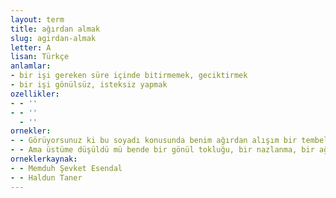 ```yaml
---
layout: term
title: ağırdan almak
slug: agirdan-almak
letter: A
lisan: Türkçe
anlamlar:
- bir işi gereken süre içinde bitirmemek, geciktirmek
- bir işi gönülsüz, isteksiz yapmak
ozellikler:
- - ''
- - ''
  - ''
ornekler:
- - Görüyorsunuz ki bu soyadı konusunda benim ağırdan alışım bir tembellik değil.
- - Ama üstüme düşüldü mü bende bir gönül tokluğu, bir nazlanma, bir ağırdan alış.
orneklerkaynak:
- - Memduh Şevket Esendal
- - Haldun Taner
---
```


